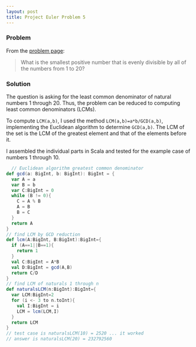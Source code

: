 ```yaml
---
layout: post 
title: Project Euler Problem 5 
---
```


### Problem 
From the [problem page](https://projecteuler.net/problem=5):
> What is the smallest positive number that is evenly divisible by all of the numbers from 1 to 20?

### Solution 
The question is asking for the least common denominator of natural numbers 1 through 20. Thus, the problem can be reduced to computing 
least common denominators (LCMs). 

To compute ```LCM(a,b)```, I used the method ```LCM(a,b)=a*b/GCD(a,b)```, implementing the Euclidean 
algorithm to determine ```GCD(a,b)```. The LCM of the set is the LCM of the greatest element and that of the elements before it. 

I assembled the individual parts in Scala and tested for the example case of numbers 1 through 10. 
```scala
  // Euclidean algorithm greatest common denominator
def gcd(a: BigInt, b: BigInt): BigInt = {
  var A = a
  var B = b
  var C:BigInt = 0
  while (B != 0){
    C = A % B 
    A = B
    B = C
  }
  return A
}
// find LCM by GCD reduction
def lcm(A:BigInt, B:BigInt):BigInt={
  if (A==1||B==1){
    return 1
  }
  val C:BigInt = A*B
  val D:BigInt = gcd(A,B)
  return C/D
}
// find LCM of naturals 1 through n
def naturalsLCM(n:BigInt):BigInt={
  var LCM:BigInt=2
  for (i <- 3 to n.toInt){
    val I:BigInt = i
    LCM = lcm(LCM,I)
  }
  return LCM
}
// test case is naturalsLCM(10) = 2520 ... it worked
// answer is naturalsLCM(20) = 232792560
```
